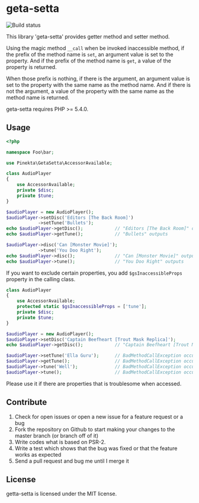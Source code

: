 # geta-setta

![Build status](https://img.shields.io/circleci/project/github/pinekta/geta-setta.svg)

<!--
badge
logo image
-->

This library 'geta-setta' provides getter method and setter method.

Using the magic method `__call` when be invoked inaccessible method,
if the prefix of the method name is `set`, an argument value is set to the property.
And if the prefix of the method name is `get`, a value of the property is returned.

When those prefix is nothing,
if there is the argument, an argument value is set to the property with the same name as the method name.
And if there is not the argument, a value of the property with the same name as the method name is returned.

geta-setta requires PHP >= 5.4.0.

<!--
## Installation

```
$ composer require pinekta/geta-setta
```
-->

## Usage

```php
<?php

namespace Foo\bar;

use Pinekta\GetaSetta\AccessorAvailable;

class AudioPlayer
{
    use AccessorAvailable;
    private $disc;
    private $tune;
}

$audioPlayer = new AudioPlayer();
$audioPlayer->setDisc('Editors [The Back Room]')
            ->setTune('Bullets');
echo $audioPlayer->getDisc();            // "Editors [The Back Room]" outputs
echo $audioPlayer->getTune();            // "Bullets" outputs

$audioPlayer->disc('Can [Monster Movie]');
            ->tune('You Doo Right');
echo $audioPlayer->disc();               // "Can [Monster Movie]" outputs
echo $audioPlayer->tune();               // "You Doo Right" outputs
```

If you want to exclude certain properties, you add `$gsInaccessibleProps` property in the calling class.

```php
class AudioPlayer
{
    use AccessorAvailable;
    protected static $gsInaccessibleProps = ['tune'];
    private $disc;
    private $tune;
}

$audioPlayer = new AudioPlayer();
$audioPlayer->setDisc('Captain Beefheart [Trout Mask Replica]');
echo $audioPlayer->getDisc();            // "Captain Beefheart [Trout Mask Replica]" outputs

$audioPlayer->setTune('Ella Guru');      // BadMethodCallException occurs
$audioPlayer->getTune();                 // BadMethodCallException occurs
$audioPlayer->tune('Well');              // BadMethodCallException occurs
$audioPlayer->tune();                    // BadMethodCallException occurs
```

Please use it if there are properties that is troublesome when accessed.

<!--
## Documentation

Comming soon...
-->

## Contribute

1. Check for open issues or open a new issue for a feature request or a bug
1. Fork the repository on Github to start making your changes to the master branch (or branch off of it)
1. Write codes what is based on PSR-2.
1. Write a test which shows that the bug was fixed or that the feature works as expected
1. Send a pull request and bug me until I merge it

## License

getta-setta is licensed under the MIT license.
